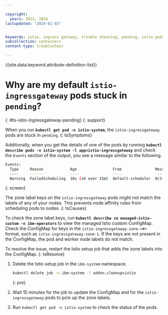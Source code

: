 ```yaml
---

copyright:
  years: 2023, 2024
lastupdated: "2024-01-03"


keywords: istio, ingress gateway, trouble shooting, pending, istio pods
subcollection: containers
content-type: troubleshoot

---
```



{{site.data.keyword.attribute-definition-list}}


# Why are my default `istio-ingressgateway` pods stuck in `pending`?
{: #ts-istio-ingressgateway-pending}
{: support}


When you run **`kubectl get pod -n istio-system`**, the `istio-ingressgateway` pods are stuck in `pending`. 
{: tsSymptoms}

Additionally, when you get the details of one of the pods by running **`kubectl describe pods -n istio-system -l app=istio-ingressgateway`** and check the `Events` section of the output, you see a message similar to the following.

```sh
Events:
  Type     Reason            Age                From               Message
  ----     ------            ----               ----               -------
  Warning  FailedScheduling  18s (x4 over 15m)  default-scheduler  0/3 nodes are available: 3 node(s) didn't match Pod's node affinity/selector. preemption: 0/3 nodes are available: 3 Preemption is not helpful for scheduling..
```
{: screen}

The zone label keys on the `istio-ingressgateway` pods might not match the labels of any of your nodes. This prevents node affinity rules from scheduling pods to nodes.
{: tsCauses}

To check the zone label keys, run **`kubectl describe cm managed-istio-custom -n ibm-operators`** to view the managed Istio custom ConfigMap. Check the ConfigMap for keys in the `istio-ingressgateway-zone-<#>` format, such as `istio-ingressgateway-zone-1`. If the keys are not present in the ConfigMap, the pod and worker node labels do not match.

To resolve the issue, restart the Istio setup job that adds the zone labels into the ConfigMap.
{: tsResolve}

1. Delete the Istio setup job in the `ibm-system` namespace.

    ```sh
    kubectl delete job -n ibm-system -l addon.cleanup=istio
    ```
    {: pre}

2. Wait 15 minutes for the job to update the ConfigMap and for the `istio-ingressgateway` pods to pick up the zone labels. 

3. Run `kubectl get pod -n istio-system` to check the status of the pods.



